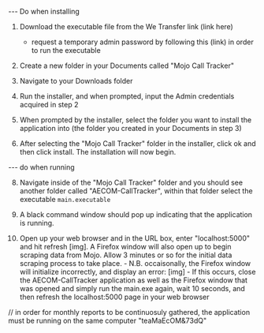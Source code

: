 --- Do when installing

1. Download the executable file from the We Transfer link (link here)
    -  request a temporary admin password by following this (link) in order to run the executable

3. Create a new folder in your Documents called "Mojo Call Tracker"

3. Navigate to your Downloads folder

5. Run the installer, and when prompted, input the Admin credentials acquired in step 2

6. When prompted by the installer, select the folder you want to install the application into (the folder you created in your Documents in step 3)

7. After selecting the "Mojo Call Tracker" folder in the installer, click ok and then click install.  The installation will now begin.

--- do when running

8. Navigate inside of the "Mojo Call Tracker" folder and you should see another folder called "AECOM-CallTracker", within that folder select the executable `main.executable`

9. A black command window should pop up indicating that the application is running.  

10.  Open up your web browser and in the URL box, enter "localhost:5000" and hit refresh [img]. A Firefox window will also open up to begin scraping data from Mojo. Allow 3 minutes or so for the initial data scraping process to take place.
    - N.B. occaisonally, the Firefox window will initialize incorrectly, and display an error: [img]
    - If this occurs, close the AECOM-CallTracker application as well as the Firefox window that was opened and simply run the main.exe again, wait 10 seconds, and then refresh the localhost:5000 page in your web browser 

// in order for monthly reports to be continuosuly gathered, the application must be running on the same computer "teaMaEcOM&73dQ"